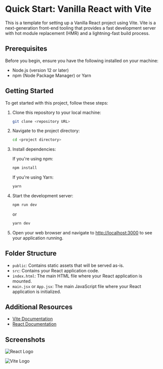 # Quick Start: Vanilla React with Vite

This is a template for setting up a Vanilla React project using Vite. Vite is a next-generation front-end tooling that provides a fast development server with hot module replacement (HMR) and a lightning-fast build process.

## Prerequisites

Before you begin, ensure you have the following installed on your machine:
- Node.js (version 12 or later)
- npm (Node Package Manager) or Yarn

## Getting Started

To get started with this project, follow these steps:

1. Clone this repository to your local machine:

   ```bash
   git clone <repository URL>
   ```

2. Navigate to the project directory:

   ```bash
   cd <project directory>
   ```

3. Install dependencies:

   If you're using npm:

   ```bash
   npm install
   ```

   If you're using Yarn:

   ```bash
   yarn
   ```

4. Start the development server:

   ```bash
   npm run dev
   ```

   or

   ```bash
   yarn dev
   ```

5. Open your web browser and navigate to [http://localhost:3000](http://localhost:3000) to see your application running.

## Folder Structure

- `public`: Contains static assets that will be served as-is.
- `src`: Contains your React application code.
- `index.html`: The main HTML file where your React application is mounted.
- `main.jsx` or `App.jsx`: The main JavaScript file where your React application is initialized.

## Additional Resources

- [Vite Documentation](https://vitejs.dev/)
- [React Documentation](https://reactjs.org/)

## Screenshots

![React Logo](react_logo.png)

![Vite Logo](vite_logo.png)
